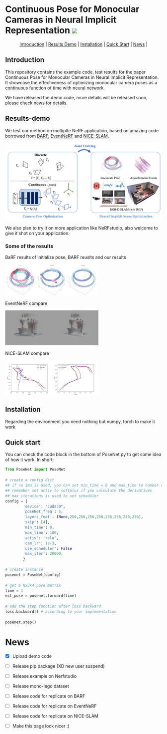 <h1 align="left">Continuous Pose for Monocular Cameras in Neural Implicit Representation
 <a href="https://arxiv.org/abs/2311.17119"><img  src="https://img.shields.io/badge/arXiv-Paper-<COLOR>.svg" ></a> </h1> 

<p align="center">
  <a href="#introduction">Introduction</a> |
  <a href="#results-demo">Results Demo</a> |
  <a href="#installation">Installation</a> |
  <a href="#quick-start">Quick Start</a> |
  <a href="#news">News</a> |
  <!-- <a href="#statement">Statement</a> |
  <a href="#reference">Reference</a> -->
</p>




## Introduction

This repository contains the example code, test results for the paper Continuous Pose for Monocular Cameras in Neural Implicit Representation. It showcase the effectiveness of optimizing monocular camera poses as a continuous function of time with neural network.

We have released the demo code, more details will be released soon, please check news for details.

## Results-demo
We test our method on multiplte NeRF application, based on amazing code borrowed from [BARF](https://github.com/chenhsuanlin/bundle-adjusting-NeRF/tree/main), [EventNeRF](https://4dqv.mpi-inf.mpg.de/EventNeRF/) and [NICE-SLAM](https://github.com/cvg/nice-slam). 

<img src="asset/imgs/main_diag_0_v3.png">

We also plan to try it on more application like NeRFstudio, also welcome to give it shot on your application.

### Some of the results
BaRF results of initialize pose, BARF reuslts and our results


<img src="asset/imgs/barf_start.png" width="100"><img src="asset/imgs/barf_their.png" width="100"><img src="asset/imgs/barf_ours.png" width="100">


EventNeRF compare

<img src="asset/imgs/angle28r_00770.png" width="150"><img src="asset/imgs/angle28_ours_r_00770.png" width="150">

NICE-SLAM compare

<img src="asset/imgs/compare_traj_scan0000_start.png" width="150"><img src="asset/imgs/compare_traj_scan0207_start.png" width="150">


## Installation
Regarding the environment you need nothing but numpy, torch to make it work

## Quick start
You can check the code block in the bottom of PoseNet.py to get some idea of how it work. In short:
```python
from PoseNet import PoseNet 

# create a config dict
## if no imu is used, you can set min_time = 0 and max_time to number of images
## remember set activ to softplus if you calculate the derivatives
## max iterations is used to set scheduler
config = {
        'device': "cuda:0", 
        'poseNet_freq': 5,
        'layers_feat': [None,256,256,256,256,256,256,256,256],
        'skip': [4],  
        'min_time': 0,
        'max_time': 100,
        'activ': 'relu',
        'cam_lr': 1e-3,
        'use_scheduler': False
        'max_iter': 20000,
        }

# create instance
posenet = PoseNet(config)

# get a Nx3x4 pose matrix 
time = 1
est_pose = posenet.forward(time)

# add the step function after loss backward
loss.backward() # according to your implementation

posenet.step()

```

# News
- [x] Upload demo code
- [ ] Release pip package (XD new user suspend)
- [ ] Release example on Nerfstudio
- [ ] Release mono-lego dataset
- [ ] Release code for replicate on BARF
- [ ] Release code for replicate on EventNeRF
- [ ] Release code for replicate on NICE-SLAM
- [ ] Make this page look nicer :)

